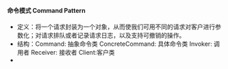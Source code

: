 #### 命令模式 Command Pattern

* 定义：将一个请求封装为一个对象，从而使我们可用不同的请求对客户进行参数化；对请求排队或者记录请求日志，以及支持可撤销的操作。
* 结构：Command: 抽象命令类 ConcreteCommand: 具体命令类  Invoker: 调用者  Receiver: 接收者 Client:客户类
* 